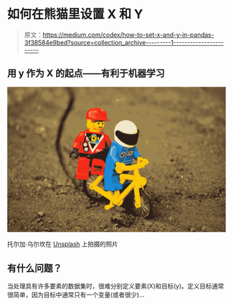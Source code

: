 # 如何在熊猫里设置 X 和 Y

> 原文：<https://medium.com/codex/how-to-set-x-and-y-in-pandas-3f38584e9bed?source=collection_archive---------1----------------------->

## 用 y 作为 X 的起点——有利于机器学习

![](img/5424bc074c2d6c59762b62b8384583bc.png)

托尔加·乌尔坎在 [Unsplash](https://unsplash.com?utm_source=medium&utm_medium=referral) 上拍摄的照片

## 有什么问题？

当处理具有许多要素的数据集时，很难分别定义要素(X)和目标(y)。定义目标通常很简单，因为目标中通常只有一个变量(或者很少)…